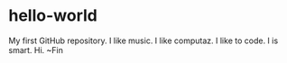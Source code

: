 # hello-world
My first GitHub repository.
I like music.
I like computaz.
I like to code.
I is smart.
Hi.
~Fin
